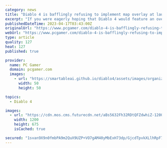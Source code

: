 ```yaml
---
category: news
title: "Diablo 4 is bafflingly refusing to implement map overlay at launch"
excerpt: "If you were eagerly hoping that Diablo 4 would feature an overlay map when it releases in June, it's bad news. It's been confirmed that there are no current plans to add what has traditionally been a ..."
publishedDateTime: 2023-04-17T03:43:00Z
originalUrl: "https://www.pcgamer.com/diablo-4-is-bafflingly-refusing-to-implement-map-overlay-at-launch/"
webUrl: "https://www.pcgamer.com/diablo-4-is-bafflingly-refusing-to-implement-map-overlay-at-launch/"
type: article
quality: 127
heat: 127
published: true

provider:
  name: PC Gamer
  domain: pcgamer.com
  images:
    - url: "https://smartableai.github.io/diablo4/assets/images/organizations/pcgamer.com-50x50.jpg"
      width: 50
      height: 50

topics:
  - Diablo 4

images:
  - url: "https://cdn.mos.cms.futurecdn.net/aBs5632Fh32RDtQFZdwhiZ-1200-80.jpg"
    width: 1200
    height: 675
    isCached: true

secured: "1svan9X9n0fmbPA9m2QuX9UZP+VO7gAM40yMbExH73dp/GjcdTpvkXLlhRpF7N/dcLL0rdO7Z4gKocz+1dKU5ztntTDeTNDpioEOnlUCAylv/MKR5alvXAW/ANoCvnLME9guxTuwDPHRcesixsKurnMdbnGHzSWz1W0V5y6SJrpocOTWEBUZKSV3TGKFfyLfQU1kRKs7UCOAWiqzEOf1kMkBwhctNSJCJhVHVjyRyui4naRh4/j2cnmwQ5EXb+96RIXTZelyS0OJCJCgMmFaJVKA6joDMNOXk7TVewJ+qF7tRzQif5UtPVzNnzaefVRUvsufhr3dpxLcldMx0u4xl+u059RPhUlzb51xObnHQdo=;jCsGVTdALUY2J/mi99ewJw=="
---
```


